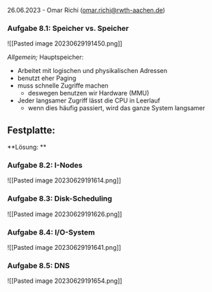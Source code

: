 26.06.2023 - Omar Richi (omar.richi@rwth-aachen.de)

### Aufgabe 8.1: Speicher vs. Speicher

![[Pasted image 20230629191450.png]]

*Allgemein;* 
Hauptspeicher:
- Arbeitet mit logischen und physikalischen Adressen
- benutzt eher Paging
- muss schnelle Zugriffe machen
	- deswegen benutzen wir Hardware (MMU)
- Jeder langsamer Zugriff lässt die CPU in Leerlauf
	- wenn dies häufig passiert, wird das ganze System langsamer

Festplatte:
- 

**Lösung: **


### Aufgabe 8.2: I-Nodes

![[Pasted image 20230629191614.png]]

### Aufgabe 8.3: Disk-Scheduling

![[Pasted image 20230629191626.png]]

### Aufgabe 8.4: I/O-System

![[Pasted image 20230629191641.png]]

### Aufgabe 8.5: DNS

![[Pasted image 20230629191654.png]]